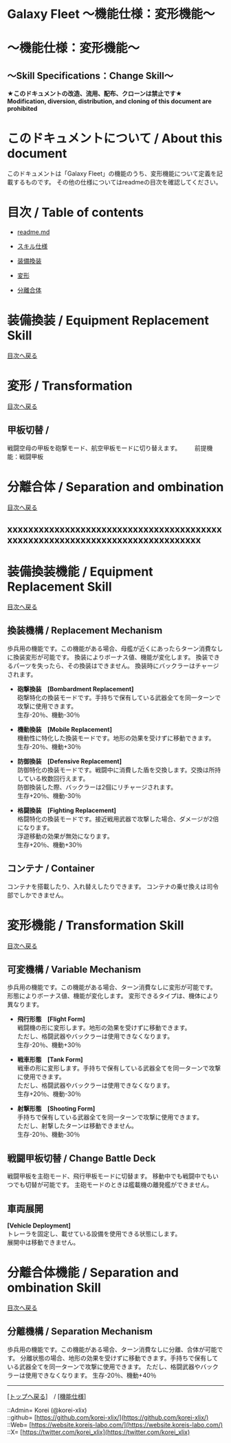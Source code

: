 # Galaxy Fleet ～機能仕様：変形機能～
  
<h1>～機能仕様：変形機能～</h1>  
<h2>～Skill Specifications：Change Skill～</h2>  
  

**★このドキュメントの改造、流用、配布、クローンは禁止です★**  
    **Modification, diversion, distribution, and cloning of this document are prohibited**  
  

<h1 id="aHowto">このドキュメントについて / About this document</h1>  
このドキュメントは「Galaxy Fleet」の機能のうち、変形機能について定義を記載するものです。  
その他の仕様についてはreadmeの目次を確認してください。  
  





<h1 id="aMokuji">目次 / Table of contents</h1>  

* [readme.md](/readme.md)
* [スキル仕様](/skill/readme.md)

* [装備換装](#aEquipmentReplacement)
* [変形](#aTransformation)
* [分離合体](#aSeparationAndCombination)
  





<h1 id="aEquipmentReplacement">装備換装 / Equipment Replacement Skill</h1>  
  
[目次へ戻る](#aMokuji)  
  






<h1 id="aTransformation">変形 / Transformation</h1>  
  
[目次へ戻る](#aMokuji)  
  

<h2>甲板切替 / </h2>  
戦闘空母の甲板を砲撃モード、航空甲板モードに切り替えます。  
　　前提機能：戦闘甲板  
  





<h1 id="aSeparationAndCombination">分離合体 / Separation and ombination</h1>  
  
[目次へ戻る](#aMokuji)  
  






## xxxxxxxxxxxxxxxxxxxxxxxxxxxxxxxxxxxxxxxxxxxxxxxxxxxxxxxxxxxxxxxxxxxxxxxxxxxxxx



<h1 id="aEquipmentReplacementSkill">装備換装機能 / Equipment Replacement Skill</h1>  
  
[目次へ戻る](#aMokuji)  
  

<h2>換装機構 / Replacement Mechanism</h2>  
歩兵用の機能です。この機能がある場合、母艦が近くにあったらターン消費なしに換装変形が可能です。  
換装によりボーナス値、機能が変化します。  
換装できるパーツを失ったら、その換装はできません。  
換装時にバックラーはチャージされます。  

* **砲撃換装　[Bombardment Replacement]**  
  砲撃特化の換装モードです。手持ちで保有している武器全てを同一ターンで攻撃に使用できます。  
  生存-20％、機動-30％  

* **機動換装　[Mobile Replacement]**  
  機動性に特化した換装モードです。地形の効果を受けずに移動できます。  
  生存-20％、機動+30％  

* **防御換装　[Defensive Replacement]**  
  防御特化の換装モードです。戦闘中に消費した盾を交換します。交換は所持している枚数回行えます。  
  防御換装した際、バックラーは2個にリチャージされます。  
  生存+20％、機動-30％  

* **格闘換装　[Fighting Replacement]**  
  格闘特化の換装モードです。接近戦用武器で攻撃した場合、ダメージが2倍になります。  
  浮遊移動の効果が無効になります。  
  生存+20％、機動+30％  


<h2>コンテナ / Container</h2>  
コンテナを搭載したり、入れ替えしたりできます。  
コンテナの乗せ換えは司令部でしかできません。  
  






<h1 id="aTransformationSkill">変形機能 / Transformation Skill</h1>  
  
[目次へ戻る](#aMokuji)  
  

<h2>可変機構 / Variable Mechanism</h2>  
歩兵用の機能です。この機能がある場合、ターン消費なしに変形が可能です。  
形態によりボーナス値、機能が変化します。  
変形できるタイプは、機体により異なります。  

* **飛行形態　[Flight Form]**  
  戦闘機の形に変形します。地形の効果を受けずに移動できます。  
  ただし、格闘武器やバックラーは使用できなくなります。  
  生存-20％、機動+30％  

* **戦車形態　[Tank Form]**  
  戦車の形に変形します。手持ちで保有している武器全てを同一ターンで攻撃に使用できます。  
  ただし、格闘武器やバックラーは使用できなくなります。  
  生存+20％、機動-30％  

* **射撃形態　[Shooting Form]**  
  手持ちで保有している武器全てを同一ターンで攻撃に使用できます。  
  ただし、射撃したターンは移動できません。  
  生存-20％、機動-30％  
  

<h2>戦闘甲板切替 / Change Battle Deck</h2>  
戦闘甲板を主砲モード、飛行甲板モードに切替ます。  
移動中でも戦闘中でもいつでも切替が可能です。  
主砲モードのときは艦載機の離発艦ができません。  
  




## 車両展開
**[Vehicle Deployment]**  
トレーラを固定し、載せている設備を使用できる状態にします。  
展開中は移動できません。  





<h1 id="aSeparationAndCombinationSkill">分離合体機能 / Separation and ombination Skill</h1>  
  
[目次へ戻る](#aMokuji)  
  

<h2>分離機構 / Separation Mechanism</h2>  
歩兵用の機能です。この機能がある場合、ターン消費なしに分離、合体が可能です。  
分離状態の場合、地形の効果を受けずに移動できます。手持ちで保有している武器全てを同一ターンで攻撃に使用できます。  
ただし、格闘武器やバックラーは使用できなくなります。  
生存-20％、機動+40％  
  













***
[[トップへ戻る]](/readme.md)　/
[[機能仕様]](/skill/readme.md)  
  
::Admin= Korei (@korei-xlix)  
::github= [https://github.com/korei-xlix/](https://github.com/korei-xlix/)  
::Web= [https://website.koreis-labo.com/](https://website.koreis-labo.com/)  
::X= [https://twitter.com/korei_xlix](https://twitter.com/korei_xlix)  
